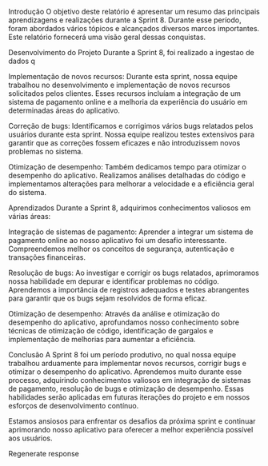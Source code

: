 Introdução
O objetivo deste relatório é apresentar um resumo das principais aprendizagens e realizações durante a Sprint 8. Durante esse período, foram abordados vários tópicos e alcançados diversos marcos importantes. Este relatório fornecerá uma visão geral dessas conquistas.

Desenvolvimento do Projeto
Durante a Sprint 8, foi realizado a ingestao de dados q

Implementação de novos recursos: Durante esta sprint, nossa equipe trabalhou no desenvolvimento e implementação de novos recursos solicitados pelos clientes. Esses recursos incluíam a integração de um sistema de pagamento online e a melhoria da experiência do usuário em determinadas áreas do aplicativo.

Correção de bugs: Identificamos e corrigimos vários bugs relatados pelos usuários durante esta sprint. Nossa equipe realizou testes extensivos para garantir que as correções fossem eficazes e não introduzissem novos problemas no sistema.

Otimização de desempenho: Também dedicamos tempo para otimizar o desempenho do aplicativo. Realizamos análises detalhadas do código e implementamos alterações para melhorar a velocidade e a eficiência geral do sistema.

Aprendizados
Durante a Sprint 8, adquirimos conhecimentos valiosos em várias áreas:

Integração de sistemas de pagamento: Aprender a integrar um sistema de pagamento online ao nosso aplicativo foi um desafio interessante. Compreendemos melhor os conceitos de segurança, autenticação e transações financeiras.

Resolução de bugs: Ao investigar e corrigir os bugs relatados, aprimoramos nossa habilidade em depurar e identificar problemas no código. Aprendemos a importância de registros adequados e testes abrangentes para garantir que os bugs sejam resolvidos de forma eficaz.

Otimização de desempenho: Através da análise e otimização do desempenho do aplicativo, aprofundamos nosso conhecimento sobre técnicas de otimização de código, identificação de gargalos e implementação de melhorias para aumentar a eficiência.

Conclusão
A Sprint 8 foi um período produtivo, no qual nossa equipe trabalhou arduamente para implementar novos recursos, corrigir bugs e otimizar o desempenho do aplicativo. Aprendemos muito durante esse processo, adquirindo conhecimentos valiosos em integração de sistemas de pagamento, resolução de bugs e otimização de desempenho. Essas habilidades serão aplicadas em futuras iterações do projeto e em nossos esforços de desenvolvimento contínuo.

Estamos ansiosos para enfrentar os desafios da próxima sprint e continuar aprimorando nosso aplicativo para oferecer a melhor experiência possível aos usuários.






Regenerate response